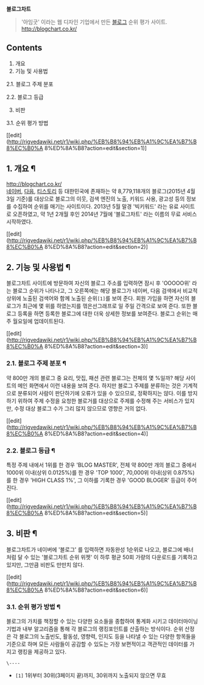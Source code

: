 **블로그차트**
  

> '아임굿' 이라는 웹 디자인 기업에서 만든 [블로그](%EB%B8%94%EB%A1%9C%EA%B7%B8.md) 순위 평가 사이트.
<http://blogchart.co.kr/>

## Contents

    

1. 개요 
2. 기능 및 사용법 
    

2.1. 블로그 주제 분포

2.2. 블로그 등급

3. 비판 
    

3.1. 순위 평가 방법

[[edit](http://rigvedawiki.net/r1/wiki.php/%EB%B8%94%EB%A1%9C%EA%B7%B8%EC%B0%A
8%ED%8A%B8?action=edit&section=1)]

## 1. 개요 ¶

<http://blogchart.co.kr/>  
[네이버](%EB%84%A4%EC%9D%B4%EB%B2%84.md), [다음](%EB%8B%A4%EC%9D%8C.md),
[티스토리](%ED%8B%B0%EC%8A%A4%ED%86%A0%EB%A6%AC.md) 등 대한민국에 존재하는 약 8,779,118개의
블로그(2015년 4월 3일 기준)를 대상으로 블로그의 이웃, 검색 엔진의 노출, 키워드 사용, 광고성 등의 정보를 수집하여 순위를 매기는
사이트이다. 2013년 5월 말경 '빅키워드' 라는 유료 사이트로 오픈하였고, 약 1년 2개월 후인 2014년 7월에 '블로그차트' 라는
이름의 무료 서비스 시작하였다.

[[edit](http://rigvedawiki.net/r1/wiki.php/%EB%B8%94%EB%A1%9C%EA%B7%B8%EC%B0%A
8%ED%8A%B8?action=edit&section=2)]

## 2. 기능 및 사용법 ¶

블로그차트 사이트에 방문하여 자신의 블로그 주소를 입력하면 잠시 후 'OOOOO위' 라는 블로그 순위가 나타나고, 그 오른쪽에는 해당
블로그가 네이버, 다음 검색에서 비교적 상위에 노출된 검색어와 함께 노출된 순위`[1]`를 보여 준다. 회원 가입을 하면 자신의 블로그가
최근에 몇 위를 하였는지를 꺾은선그래프로 일 주일 간격으로 보여 준다. 또한 블로그 등록을 하면 등록한 블로그에 대한 더욱 상세한 정보를
보여준다. 블로그 순위는 매주 월요일에 업데이트된다.

[[edit](http://rigvedawiki.net/r1/wiki.php/%EB%B8%94%EB%A1%9C%EA%B7%B8%EC%B0%A
8%ED%8A%B8?action=edit&section=3)]

### 2.1. 블로그 주제 분포 ¶

약 800만 개의 블로그 중 요리, 맛집, 패션 관련 블로그는 전체의 몇 %일까? 해당 사이트의 메인 화면에서 이런 내용을 보여 준다.
하지만 블로그 주제를 분류하는 것은 기계적으로 분류되어 사람이 판단하기에 오류가 있을 수 있으므로, 정확하지는 않다. 이를 방지하기 위하여
주제 수정을 요청한 블로거를 대상으로 주제를 수정해 주는 서비스가 있지만, 수정 대상 블로그 수가 그리 많지 않으므로 영향은 거의 없다.

[[edit](http://rigvedawiki.net/r1/wiki.php/%EB%B8%94%EB%A1%9C%EA%B7%B8%EC%B0%A
8%ED%8A%B8?action=edit&section=4)]

### 2.2. 블로그 등급 ¶

특정 주제 내에서 1위를 한 경우 'BLOG MASTER', 전체 약 800만 개의 블로그 중에서 1000위 이내(상위 0.0125%)를 한
경우 'TOP 1000', 70,000위 이내(상위 0.875%)를 한 경우 'HIGH CLASS 1%', 그 이하를 기록한 경우 'GOOD
BLOGER' 등급이 주어진다.

[[edit](http://rigvedawiki.net/r1/wiki.php/%EB%B8%94%EB%A1%9C%EA%B7%B8%EC%B0%A
8%ED%8A%B8?action=edit&section=5)]

## 3. 비판 ¶

블로그차트가 네이버에 '블로그' 를 입력하면 자동완성 1순위로 나오고, 블로그에 배너처럼 달 수 있는 '블로그차트 순위 위젯' 이 하루 평균
50회 가량의 다운로드를 기록하고 있지만, 그만큼 비판도 만만치 않다.

[[edit](http://rigvedawiki.net/r1/wiki.php/%EB%B8%94%EB%A1%9C%EA%B7%B8%EC%B0%A
8%ED%8A%B8?action=edit&section=6)]

### 3.1. 순위 평가 방법 ¶

  

블로그의 가치를 책정할 수 있는 다양한 요소들을 종합하여 통계화 시키고 데이터마이닝 기법과 내부 알고리즘을 통해 각 블로그의 랭킹포인트를
산출하는 방식이다. 순위 산정은 각 블로그의 노출빈도, 활동성, 영향력, 인지도 등을 나타낼 수 있는 다양한 항목들을 기준으로 하며 모든
사람들이 공감할 수 있도는 가장 보편적이고 객관적인 데이터를 가지고 랭킹을 제공하고 있다.

`\----`

  * `[1]` 1위부터 30위(3페이지 끝)까지, 30위까지 노출되지 않으면 무효

